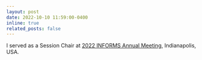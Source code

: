 ```yaml
---
layout: post
date: 2022-10-10 11:59:00-0400
inline: true
related_posts: false
---
```


I served as a Session Chair at <a href="https://meetings.informs.org/wordpress/indianapolis2022/">2022 INFORMS Annual Meeting</a>, Indianapolis, USA.